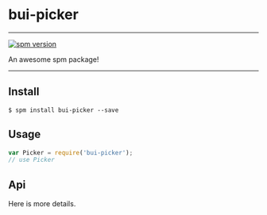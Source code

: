 # bui-picker

---

[![spm version](http://spmjs.io/badge/bui-picker)](http://spmjs.io/package/bui-picker)

An awesome spm package!

---

## Install

```
$ spm install bui-picker --save
```

## Usage

```js
var Picker = require('bui-picker');
// use Picker
```

## Api

Here is more details.

